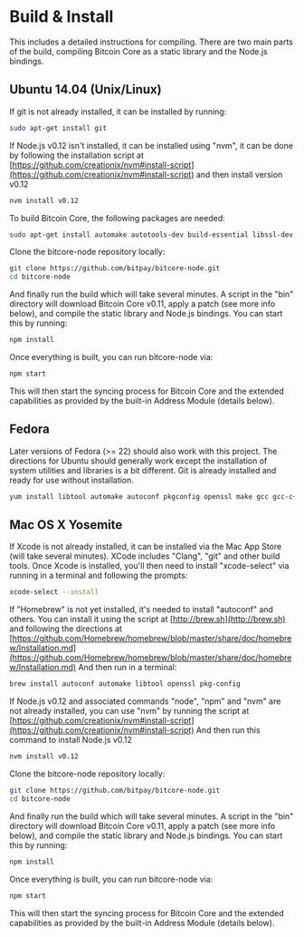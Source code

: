 # Build & Install
This includes a detailed instructions for compiling. There are two main parts of the build, compiling Bitcoin Core as a static library and the Node.js bindings.

## Ubuntu 14.04 (Unix/Linux)
If git is not already installed, it can be installed by running:

```bash
sudo apt-get install git
```

If Node.js v0.12 isn't installed, it can be installed using "nvm", it can be done by following the installation script at [https://github.com/creationix/nvm#install-script](https://github.com/creationix/nvm#install-script) and then install version v0.12

```bash
nvm install v0.12
```

To build Bitcoin Core, the following packages are needed:

```bash
sudo apt-get install automake autotools-dev build-essential libssl-dev libtool pkg-config python wget
```

Clone the bitcore-node repository locally:

```bash
git clone https://github.com/bitpay/bitcore-node.git
cd bitcore-node
```

And finally run the build which will take several minutes. A script in the "bin" directory will download Bitcoin Core v0.11, apply a patch (see more info below), and compile the static library and Node.js bindings. You can start this by running:

```bash
npm install
```

Once everything is built, you can run bitcore-node via:

```bash
npm start
```

This will then start the syncing process for Bitcoin Core and the extended capabilities as provided by the built-in Address Module (details below).

## Fedora
Later versions of Fedora (>= 22) should also work with this project. The directions for Ubuntu should generally work except the installation of system utilities and libraries is a bit different. Git is already installed and ready for use without installation.

```bash
yum install libtool automake autoconf pkgconfig openssl make gcc gcc-c++ kernel-devel openssl-devel.x86_64 patch
```

## Mac OS X Yosemite
If Xcode is not already installed, it can be installed via the Mac App Store (will take several minutes). XCode includes "Clang", "git" and other build tools. Once Xcode is installed, you'll then need to install "xcode-select" via running in a terminal and following the prompts:

```bash
xcode-select --install
```

If "Homebrew" is not yet installed, it's needed to install "autoconf" and others. You can install it using the script at [http://brew.sh](http://brew.sh) and following the directions at [https://github.com/Homebrew/homebrew/blob/master/share/doc/homebrew/Installation.md](https://github.com/Homebrew/homebrew/blob/master/share/doc/homebrew/Installation.md) And then run in a terminal:

```bash
brew install autoconf automake libtool openssl pkg-config
```

If Node.js v0.12 and associated commands "node", "npm" and "nvm" are not already installed, you can use "nvm" by running the script at [https://github.com/creationix/nvm#install-script](https://github.com/creationix/nvm#install-script) And then run this command to install Node.js v0.12

```bash
nvm install v0.12
```

Clone the bitcore-node repository locally:

```bash
git clone https://github.com/bitpay/bitcore-node.git
cd bitcore-node
```

And finally run the build which will take several minutes. A script in the "bin" directory will download Bitcoin Core v0.11, apply a patch (see more info below), and compile the static library and Node.js bindings. You can start this by running:

```bash
npm install
```

Once everything is built, you can run bitcore-node via:

```bash
npm start
```

This will then start the syncing process for Bitcoin Core and the extended capabilities as provided by the built-in Address Module (details below).
